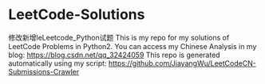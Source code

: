 # LeetCode-Solutions
修改新增leLeetcode_Python试题
This is my repo for my solutions of LeetCode Problems in Python2.
You can access my Chinese Analysis in my blog: https://blog.csdn.net/qq_32424059
This repo is generated automatically using my script: https://github.com/JiayangWu/LeetCodeCN-Submissions-Crawler

